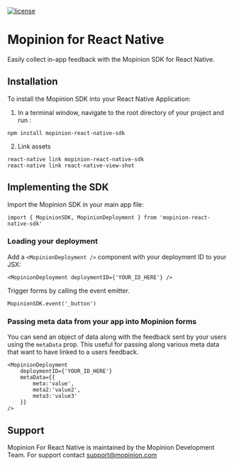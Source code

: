 [![license](https://img.shields.io/badge/license-MIT-brightgreen.svg)](https://github.com/usabilla/usabilla-u4a-react-native/blob/develop/LICENSE)


# Mopinion for React Native

Easily collect in-app feedback with the Mopinion SDK for React Native.

## Installation

To install the Mopinion SDK into your React Native Application:
1. In a terminal window, navigate to the root directory of your project and run :

```
npm install mopinion-react-native-sdk
```

2. Link assets

```
react-native link mopinion-react-native-sdk
react-native link react-native-view-shot
```

## Implementing the SDK

Import the Mopinion SDK in your main app file:

`import { MopinionSDK, MopinionDeployment } from 'mopinion-react-native-sdk'`

### Loading your deployment

Add a `<MopinionDeployment />` component with your deployment ID to your JSX:

`<MopinionDeployment deploymentID={'YOUR_ID_HERE'} />`

Trigger forms by calling the event emitter.

`MopinionSDK.event('_button')`

### Passing meta data from your app into Mopinion forms

You can send an object of data along with the feedback sent by your users using the `metaData` prop. This useful for passing along various meta data that want to have linked to a users feedback.

```
<MopinionDeployment 
	deploymentID={'YOUR_ID_HERE'} 
	metaData={{
		meta:'value',
		meta2:'value2',
		meta3:'value3'
	}}
/>
```


## Support

Mopinion For React Native is maintained by the Mopinion Development Team. For support contact support@mopinion.com